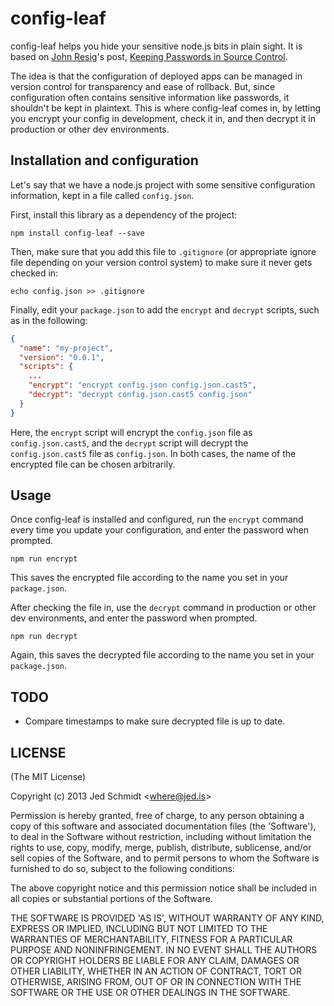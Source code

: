 config-leaf
===========

<!--[![Build Status](https://travis-ci.org/jed/config-leaf.png?branch=master)](https://travis-ci.org/jed/config-leaf) (tests work on my end, but not on travis... WHY?) -->

config-leaf helps you hide your sensitive node.js bits in plain sight. It is based on [John Resig](https://github.com/jeresig)'s post, [Keeping Passwords in Source Control](http://ejohn.org/blog/keeping-passwords-in-source-control/).

The idea is that the configuration of deployed apps can be managed in version control for transparency and ease of rollback. But, since configuration often contains sensitive information like passwords, it shouldn't be kept in plaintext. This is where config-leaf comes in, by letting you encrypt your config in development, check it in, and then decrypt it in production or other dev environments.

Installation and configuration
------------------------------

Let's say that we have a node.js project with some sensitive configuration information, kept in a file called `config.json`.

First, install this library as a dependency of the project:

    npm install config-leaf --save

Then, make sure that you add this file to `.gitignore` (or appropriate ignore file depending on your version control system) to make sure it never gets checked in:

    echo config.json >> .gitignore

Finally, edit your `package.json` to add the `encrypt` and `decrypt` scripts, such as in the following:

```json
{
  "name": "my-project",
  "version": "0.0.1",
  "scripts": {
    ...
    "encrypt": "encrypt config.json config.json.cast5",
    "decrypt": "decrypt config.json.cast5 config.json"
  }
}
```

Here, the `encrypt` script will encrypt the `config.json` file as `config.json.cast5`, and the `decrypt` script will decrypt the `config.json.cast5` file as `config.json`. In both cases, the name of the encrypted file can be chosen arbitrarily.

Usage
-----

Once config-leaf is installed and configured, run the `encrypt` command every time you update your configuration, and enter the password when prompted.

    npm run encrypt

This saves the encrypted file according to the name you set in your `package.json`.

After checking the file in, use the `decrypt` command in production or other dev environments, and enter the password when prompted.

    npm run decrypt

Again, this saves the decrypted file according to the name you set in your `package.json`.

TODO
----

- Compare timestamps to make sure decrypted file is up to date.

LICENSE
-------

(The MIT License)

Copyright (c) 2013 Jed Schmidt &lt;where@jed.is&gt;

Permission is hereby granted, free of charge, to any person obtaining
a copy of this software and associated documentation files (the
'Software'), to deal in the Software without restriction, including
without limitation the rights to use, copy, modify, merge, publish,
distribute, sublicense, and/or sell copies of the Software, and to
permit persons to whom the Software is furnished to do so, subject to
the following conditions:

The above copyright notice and this permission notice shall be
included in all copies or substantial portions of the Software.

THE SOFTWARE IS PROVIDED 'AS IS', WITHOUT WARRANTY OF ANY KIND,
EXPRESS OR IMPLIED, INCLUDING BUT NOT LIMITED TO THE WARRANTIES OF
MERCHANTABILITY, FITNESS FOR A PARTICULAR PURPOSE AND NONINFRINGEMENT.
IN NO EVENT SHALL THE AUTHORS OR COPYRIGHT HOLDERS BE LIABLE FOR ANY
CLAIM, DAMAGES OR OTHER LIABILITY, WHETHER IN AN ACTION OF CONTRACT,
TORT OR OTHERWISE, ARISING FROM, OUT OF OR IN CONNECTION WITH THE
SOFTWARE OR THE USE OR OTHER DEALINGS IN THE SOFTWARE.
